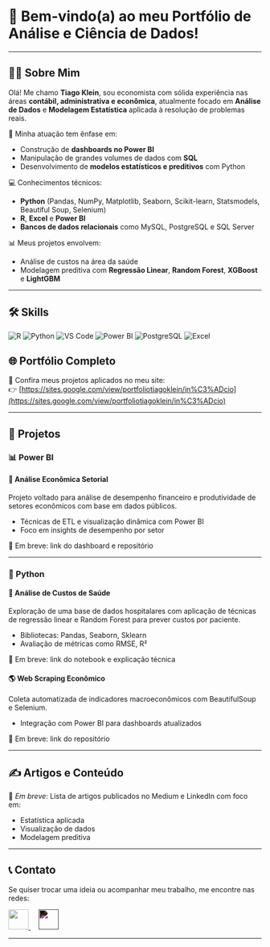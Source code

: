 # 👋 Bem-vindo(a) ao meu Portfólio de Análise e Ciência de Dados!

---

## 👨‍💼 Sobre Mim

Olá! Me chamo **Tiago Klein**, sou economista com sólida experiência nas áreas **contábil, administrativa e econômica**, atualmente focado em **Análise de Dados** e **Modelagem Estatística** aplicada à resolução de problemas reais.

🎯 Minha atuação tem ênfase em:
- Construção de **dashboards no Power BI**
- Manipulação de grandes volumes de dados com **SQL**
- Desenvolvimento de **modelos estatísticos e preditivos** com Python

💻 Conhecimentos técnicos:
- **Python** (Pandas, NumPy, Matplotlib, Seaborn, Scikit-learn, Statsmodels, Beautiful Soup, Selenium)
- **R**, **Excel** e **Power BI**
- **Bancos de dados relacionais** como MySQL, PostgreSQL e SQL Server

📊 Meus projetos envolvem:
- Análise de custos na área da saúde
- Modelagem preditiva com **Regressão Linear**, **Random Forest**, **XGBoost** e **LightGBM**

---
## 🛠️ Skills

![R](https://img.shields.io/badge/R-276DC3?style=for-the-badge&logo=r&logoColor=white)
![Python](https://img.shields.io/badge/Python-FFD43B?style=for-the-badge&logo=python&logoColor=blue)
![VS Code](https://img.shields.io/badge/Visual_Studio_Code-0078D4?style=for-the-badge&logo=visual%20studio%20code&logoColor=white)
![Power BI](https://img.shields.io/badge/PowerBI-F2C811?style=for-the-badge&logo=Power%20BI&logoColor=black)
![PostgreSQL](https://img.shields.io/badge/PostgreSQL-316192?style=for-the-badge&logo=postgresql&logoColor=white)
![Excel](https://img.shields.io/badge/Microsoft_Excel-217346?style=for-the-badge&logo=microsoft-excel&logoColor=white)

## 🌐 Portfólio Completo

🔗 Confira meus projetos aplicados no meu site:  
👉 [https://sites.google.com/view/portfoliotiagoklein/in%C3%ADcio](https://sites.google.com/view/portfoliotiagoklein/in%C3%ADcio)

---

## 💼 Projetos

### 📊 Power BI

#### 🛫 Análise Econômica Setorial
Projeto voltado para análise de desempenho financeiro e produtividade de setores econômicos com base em dados públicos.
- Técnicas de ETL e visualização dinâmica com Power BI
- Foco em insights de desempenho por setor

📎 Em breve: link do dashboard e repositório

---

### 🐍 Python

#### 💉 Análise de Custos de Saúde
Exploração de uma base de dados hospitalares com aplicação de técnicas de regressão linear e Random Forest para prever custos por paciente.
- Bibliotecas: Pandas, Seaborn, Sklearn
- Avaliação de métricas como RMSE, R²

📎 Em breve: link do notebook e explicação técnica

#### 🌎 Web Scraping Econômico
Coleta automatizada de indicadores macroeconômicos com BeautifulSoup e Selenium.
- Integração com Power BI para dashboards atualizados

📎 Em breve: link do repositório

---



## ✍️ Artigos e Conteúdo

📘 *Em breve*: Lista de artigos publicados no Medium e LinkedIn com foco em:
- Estatística aplicada
- Visualização de dados
- Modelagem preditiva

---

## 📞 Contato

Se quiser trocar uma ideia ou acompanhar meu trabalho, me encontre nas redes:

<p align="left">
  <a href="https://www.linkedin.com/in/seu-perfil" target="_blank">
    <img src="https://cdn.jsdelivr.net/gh/devicons/devicon/icons/linkedin/linkedin-original.svg" height="40" />
  </a>
  <img width="12" />
  <a href="https://medium.com/@seu-usuario" target="_blank">
    <img src="https://cdn.jsdelivr.net/gh/simple-icons/simple-icons/icons/medium.svg" height="40" style="filter: invert(1);" />
  </a>
</p>

---


